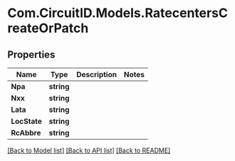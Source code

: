 
# Com.CircuitID.Models.RatecentersCreateOrPatch

## Properties

Name | Type | Description | Notes
------------ | ------------- | ------------- | -------------
**Npa** | **string** |  | 
**Nxx** | **string** |  | 
**Lata** | **string** |  | 
**LocState** | **string** |  | 
**RcAbbre** | **string** |  | 

[[Back to Model list]](../README.md#documentation-for-models)
[[Back to API list]](../README.md#documentation-for-api-endpoints)
[[Back to README]](../README.md)

